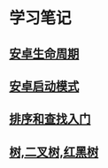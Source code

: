 # 学习笔记

## [安卓生命周期](./安卓技术/生命周期/生命周期.md)

## [安卓启动模式](./安卓技术/启动模式/启动模式.md)

## [排序和查找入门](./数据结构和算法/排序和查找入门/排序和查找入门.md)

## [树,二叉树,红黑树]( ⁨./数据结构和算法/树/树.md⁩)

